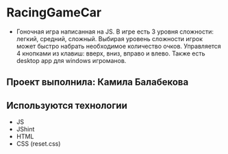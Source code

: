 # RacingGameCar
- Гоночная игра написанная на JS.
В игре есть 3 уровня сложности: легкий, средний, сложный. Выбирая уровень сложности игрок может быстро набрать необходимое количество очков.
Управляется 4 кнопками из клавиш: вверх, вниз, вправо и влево.
Также есть desktop app для windows игроманов. 

## Проект выполнила: Камила Балабекова

## Используются технологии
- JS
- JShint
- HTML
- CSS (reset.css)
